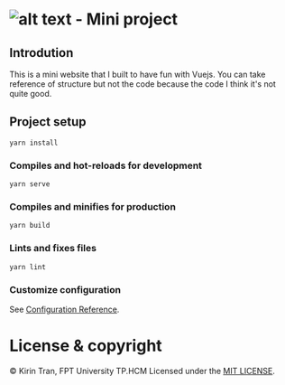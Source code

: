 # ![alt text](https://raw.githubusercontent.com/kien123456k/mini-vexere-Frontend/e320a483c54ed5f74a52cb4357aaa175e720555e/src/assets/images/logo.svg) - Mini project

## Introdution
This is a mini website that I built to have fun with Vuejs.
You can take reference of structure but not the code because the code I think it's not quite good.

## Project setup
```
yarn install
```

### Compiles and hot-reloads for development
```
yarn serve
```

### Compiles and minifies for production
```
yarn build
```

### Lints and fixes files
```
yarn lint
```

### Customize configuration
See [Configuration Reference](https://cli.vuejs.org/config/).

# License & copyright

© Kirin Tran, FPT University TP.HCM
Licensed under the [MIT LICENSE](LICENSE).